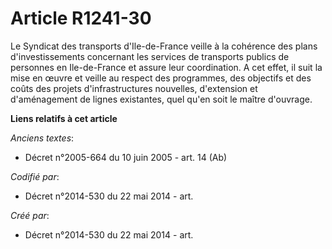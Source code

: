 # Article R1241-30

Le Syndicat des transports d'Ile-de-France veille à la cohérence des plans d'investissements concernant les services de
transports publics de personnes en Ile-de-France et assure leur coordination. A cet effet, il suit la mise en œuvre et veille
au respect des programmes, des objectifs et des coûts des projets d'infrastructures nouvelles, d'extension et d'aménagement
de lignes existantes, quel qu'en soit le maître d'ouvrage.

**Liens relatifs à cet article**

_Anciens textes_:

  - Décret n°2005-664 du 10 juin 2005 - art. 14 (Ab)

_Codifié par_:

  - Décret n°2014-530 du 22 mai 2014 - art.

_Créé par_:

  - Décret n°2014-530 du 22 mai 2014 - art.
